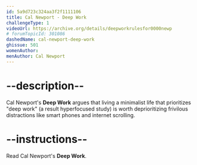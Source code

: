 ```yaml
---
id: 5a9d723c324aa3f2f1111106
title: Cal Newport - Deep Work
challengeType: 1
videoUrl: https://archive.org/details/deepworkrulesfor0000newp
# forumTopicId: 301086
dashedName: cal-newport-deep-work
ghissue: 501
womenAuthor: 
menAuthor: Cal Newport
---
```


# --description--

Cal Newport's __Deep Work__ argues that living a minimalist life that prioritizes "deep work" (a result hyperfocused study) is worth deprioritizing frivilous distractions like smart phones and internet scrolling.

# --instructions--

Read Cal Newport's __Deep Work__.